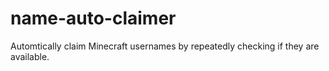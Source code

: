 # name-auto-claimer
Automtically claim Minecraft usernames by repeatedly checking if they are available.
